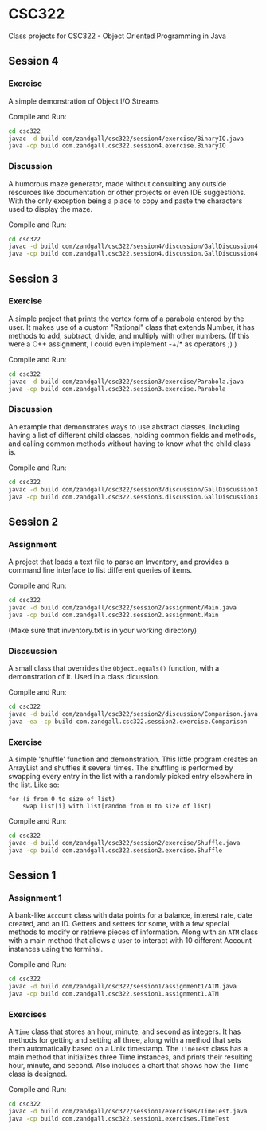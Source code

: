 # CSC322
Class projects for CSC322 - Object Oriented Programming in Java

## Session 4

### Exercise

A simple demonstration of Object I/O Streams

Compile and Run:
```sh
cd csc322
javac -d build com/zandgall/csc322/session4/exercise/BinaryIO.java
java -cp build com.zandgall.csc322.session4.exercise.BinaryIO
```

### Discussion

A humorous maze generator, made without consulting any outside resources like documentation or other projects or even IDE suggestions. With the only exception being a place to copy and paste the characters used to display the maze.

Compile and Run:
```sh
cd csc322
javac -d build com/zandgall/csc322/session4/discussion/GallDiscussion4.java
java -cp build com.zandgall.csc322.session4.discussion.GallDiscussion4
```

## Session 3

### Exercise

A simple project that prints the vertex form of a parabola entered by the user. It makes use of a custom "Rational" class that extends Number, it has methods to add, subtract, divide, and multiply with other numbers.
(If this were a C++ assignment, I could even implement -+/* as operators ;) )

Compile and Run:
```sh
cd csc322
javac -d build com/zandgall/csc322/session3/exercise/Parabola.java
java -cp build com.zandgall.csc322.session3.exercise.Parabola
```

### Discussion

An example that demonstrates ways to use abstract classes. Including having a list of different child classes, holding common fields and methods, and calling common methods without having to know what the child class is.

Compile and Run:
```sh
cd csc322
javac -d build com/zandgall/csc322/session3/discussion/GallDiscussion3.java
java -cp build com.zandgall.csc322.session3.discussion.GallDiscussion3
```

## Session 2

### Assignment

A project that loads a text file to parse an Inventory, and provides a command line interface to list different queries of items.

Compile and Run:
```sh
cd csc322
javac -d build com/zandgall/csc322/session2/assignment/Main.java
java -cp build com.zandgall.csc322.session2.assignment.Main
```
(Make sure that inventory.txt is in your working directory)

### Discsussion

A small class that overrides the `Object.equals()` function, with a demonstration of it. Used in a class dicussion.

Compile and Run:
```sh
cd csc322
javac -d build com/zandgall/csc322/session2/discussion/Comparison.java
java -ea -cp build com.zandgall.csc322.session2.exercise.Comparison
```

### Exercise

A simple 'shuffle' function and demonstration. This little program creates an ArrayList and shuffles it several times. The shuffling is performed by swapping every entry in the list with a randomly picked entry elsewhere in the list. Like so:

```pseudo
for (i from 0 to size of list)
    swap list[i] with list[random from 0 to size of list]
```

Compile and Run:
```sh
cd csc322
javac -d build com/zandgall/csc322/session2/exercise/Shuffle.java
java -cp build com.zandgall.csc322.session2.exercise.Shuffle
```

## Session 1

### Assignment 1

A bank-like `Account` class with data points for a balance, interest rate, date created, and an ID. Getters and setters for some, with a few special methods to modify or retrieve pieces of information.
Along with an `ATM` class with a main method that allows a user to interact with 10 different Account instances using the terminal.

Compile and Run: 
```sh
cd csc322
javac -d build com/zandgall/csc322/session1/assignment1/ATM.java
java -cp build com.zandgall.csc322.session1.assignment1.ATM
```

### Exercises

A `Time` class that stores an hour, minute, and second as integers. It has methods for getting and setting all three, along with a method that sets them automatically based on a Unix timestamp.
The `TimeTest` class has a main method that initializes three Time instances, and prints their resulting hour, minute, and second.
Also includes a chart that shows how the Time class is designed.

Compile and Run: 
```sh
cd csc322
javac -d build com/zandgall/csc322/session1/exercises/TimeTest.java
java -cp build com.zandgall.csc322.session1.exercises.TimeTest
```
